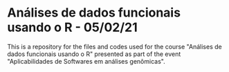 # Análises de dados funcionais usando o R - 05/02/21

This is a repository for the files and codes used for the course "Análises de dados funcionais usando o R" presented as part of the event "Aplicabilidades de Softwares em análises genômicas". 
